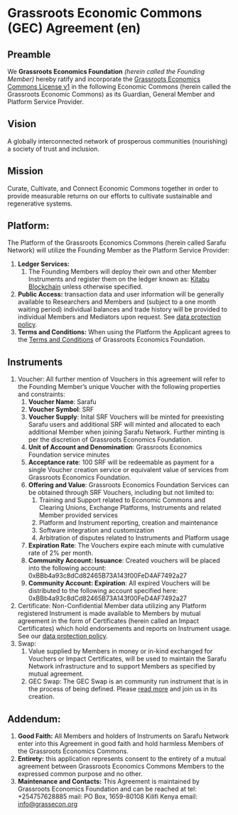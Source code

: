 # **Grassroots Economic Commons (GEC) Agreement (en)**

## **Preamble**

We **Grassroots Economics Foundation** _(herein called the Founding Member)_ hereby ratify and incorporate the [Grassroots Economics Commons License v1](https://docs.grassecon.org/commons/license/) in the following Economic Commons (herein called the Grassroots Economic Commons) as its Guardian, General Member and Platform Service Provider.


## **Vision**

A globally interconnected network of prosperous communities (nourishing) a society of trust and inclusion.

## **Mission**

Curate, Cultivate, and Connect Economic Commons together in order to provide measurable returns on our efforts to cultivate sustainable and regenerative systems.


## **Platform:**

The Platform of the Grassroots Economics Commons (herein called Sarafu Network) will utilize the Founding Member as the Platform Service Provider:

1. **Ledger Services:**
    1. The Founding Members will deploy their own and other Member Instruments and register them on the ledger known as: [Kitabu Blockchain](/software/kitabu) unless otherwise specified.
2. **Public Access:** transaction data and user information will be generally available to Researchers and Members and (subject to a one month waiting period) individual balances and trade history will be provided to individual Members and Mediators upon request. See [data protection policy](https://docs.grassecon.org/commons/data_policy/).
3. **Terms and Conditions:** When using the Platform the Applicant agrees to the [Terms and Conditions](https://grassecon.org/pages/terms-and-conditions.html) of Grassroots Economics Foundation.

## **Instruments**

1. Voucher: All further mention of Vouchers in this agreement will refer to the Founding Member’s unique Voucher with the following properties and constraints: 
    1. **Voucher Name**: Sarafu 
    2. **Voucher Symbol**: SRF 
    3. **Voucher Supply**: Inital SRF Vouchers will be minted for preexisting Sarafu users and additional SRF will minted and allocated to each additional Member when joining Sarafu Network. Further minting is per the discretion of Grassroots Economics Foundation.
    5. **Unit of Account and Denomination**: Grassroots Economics Foundation service minutes
    5. **Acceptance rate**: 100 SRF will be redeemable as payment for a single Voucher creation service or equivalent value of services from Grassroots Economics Foundation.
    6. **Offering and Value**: Grassroots Economics Foundation Services can be obtained through SRF Vouchers, including but not limited to:
        1. Training and Support related to Economic Commons and Clearing Unions, Exchange Platforms, Instruments and related Member provided services
        2. Platform and Instrument reporting, creation and maintenance
        3. Software integration and customization
        4. Arbitration of disputes related to Instruments and Platform usage
    7. **Expiration Rate**: The Vouchers expire each minute with cumulative rate of 2% per month.
    8. **Community Account: Issuance**: Created vouchers will be placed into the following account: 0xBBb4a93c8dCd82465B73A143f00FeD4AF7492a27
    9. **Community Account: Expiration**: All expired Vouchers will be distributed to the following account specified here: 0xBBb4a93c8dCd82465B73A143f00FeD4AF7492a27
2. Certificate: Non-Confidential Member data utilizing any Platform registered Instrument is made available to Members by mutual agreement in the form of Certificates (herein called an Impact Certificates) which hold endorsements and reports on Instrument usage. See our [data protection policy](https://docs.grassecon.org/commons/data_policy/). 
3. Swap:
    1. Value supplied by Members in money or in-kind exchanged for Vouchers or Impact Certificates, will be used to maintain the Sarafu Network infrastructure and to support Members as specified by mutual agreement.
    2. GEC Swap: The GEC Swap is an community run instrument that is in the process of being defined. Please [read more](./gec-swap.md) and join us in its creation. 
       

## **Addendum:**

1. **Good Faith:** All Members and holders of Instruments on Sarafu Network enter into this Agreement in good faith and hold harmless Members of the Grassroots Economics Commons.
2. **Entirety:** this application represents consent to the entirety of a mutual agreement between Grassroots Economics Commons Members to the expressed common purpose and no other.
3. **Maintenance and Contacts:** This Agreement is maintained by Grassroots Economics Foundation and can be reached at tel: +254757628885 mail: PO Box, 1659-80108 Kilifi Kenya email: info@grassecon.org

